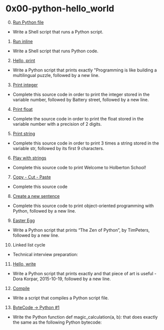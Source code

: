 # 0x00-python-hello_world

0. [Run Python file](./0-run)
- Write a Shell script that runs a Python script.

1. [Run inline](./1-run_inline)
- Write a Shell script that runs Python code.

2. [Hello, print](./2-print.py)
- Write a Python script that prints exactly "Programming is like building a multilingual puzzle, followed by a new line.

3. [Print integer](./3-print_number.py)
- Complete this source code in order to print the integer stored in the variable number, followed by Battery street, followed by a new line.

4. [Print float](./4-print_float.py)
- Complete the source code in order to print the float stored in the variable number with a precision of 2 digits.

5. [Print string](./5-print_string.py )
- Complete this source code in order to print 3 times a string stored in the variable str, followed by its first 9 characters.

6. [Play with strings](./6-concat.py)
- Complete this source code to print Welcome to Holberton School!

7. [Copy - Cut - Paste](./7-edges.py)
- Complete this source code

8. [Create a new sentence](./8-concat_edges.py)
- Complete this source code to print object-oriented programming with Python, followed by a new line.

9. [Easter Egg](./9-easter_egg.py)
- Write a Python script that prints “The Zen of Python”, by TimPeters, followed by a new line.

10. Linked list cycle

- Technical interview preparation:

11. [Hello, write](./100-write.py )
- Write a Python script that prints exactly and that piece of art is useful - Dora Korpar, 2015-10-19, followed by a new line.

12. [Compile](./101-compile)
- Write a script that compiles a Python script file.

13. [ByteCode -> Python #1](./102-magic_calculation.py )
- Write the Python function def magic_calculation(a, b): that does exactly the same as the following Python bytecode:
